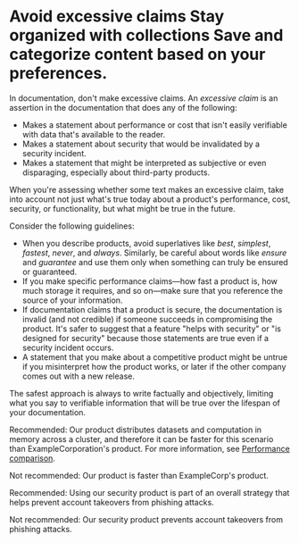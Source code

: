 


# Avoid excessive claims Stay organized with collections Save and categorize content based on your preferences.

In documentation, don't make excessive claims. An *excessive claim* is an assertion
in the documentation that does any of the following:

* Makes a statement about performance or cost that isn't easily verifiable with data
  that's available to the reader.
* Makes a statement about security that would be invalidated by a security incident.
* Makes a statement that might be interpreted as subjective or even disparaging,
  especially about third-party products.

When you're assessing whether some text makes an excessive claim, take into account
not just what's true today about a product's performance, cost, security, or
functionality, but what might be true in the future.

Consider the following guidelines:

* When you describe products, avoid superlatives like *best*, *simplest*,
  *fastest*, *never*, and *always*. Similarly, be
  careful about words like *ensure* and *guarantee* and use them only when
  something can truly be ensured or guaranteed.
* If you make specific performance claims—how fast a product is, how much storage
  it requires, and so on—make sure that you reference the source of your information.
* If documentation claims that a product is secure, the documentation
  is invalid (and not credible) if someone succeeds in compromising the product.
  It's safer to suggest that a feature "helps with security" or "is designed for
  security" because those statements are true even if a security incident occurs.
* A statement that you make about a competitive product might be untrue if you
  misinterpret how the product works, or later if the other company comes out with
  a new release.

The safest approach is always to write factually and objectively, limiting what you say to
verifiable information that will be true over the lifespan of your documentation.

Recommended: Our product
distributes datasets and computation in memory across a cluster, and
therefore it can be faster for this scenario than ExampleCorporation's product. For
more information, see [Performance comparison](https://www.google.com/).

Not recommended: Our product is
faster than ExampleCorp's product.

Recommended: Using our security product
is part of an overall strategy that helps prevent account takeovers from phishing attacks.

Not recommended: Our security product
prevents account takeovers from phishing attacks.



